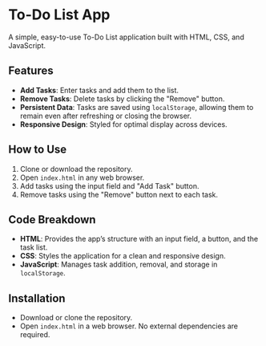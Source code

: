 # To-Do List App

A simple, easy-to-use To-Do List application built with HTML, CSS, and JavaScript.

## Features
- **Add Tasks**: Enter tasks and add them to the list.
- **Remove Tasks**: Delete tasks by clicking the "Remove" button.
- **Persistent Data**: Tasks are saved using `localStorage`, allowing them to remain even after refreshing or closing the browser.
- **Responsive Design**: Styled for optimal display across devices.

## How to Use
1. Clone or download the repository.
2. Open `index.html` in any web browser.
3. Add tasks using the input field and "Add Task" button.
4. Remove tasks using the "Remove" button next to each task.

## Code Breakdown
- **HTML**: Provides the app’s structure with an input field, a button, and the task list.
- **CSS**: Styles the application for a clean and responsive design.
- **JavaScript**: Manages task addition, removal, and storage in `localStorage`.

## Installation
- Download or clone the repository.
- Open `index.html` in a web browser. No external dependencies are required.

